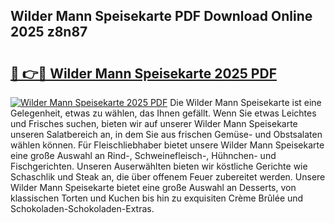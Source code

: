 ## Wilder Mann Speisekarte PDF Download Online 2025 z8n87

# <h2><a href="http://gc9zo5.nevu.top/?p=Wilder+Mann+Speisekarte">🔗 👉🔴 Wilder Mann Speisekarte 2025 PDF</a></h2>

[![Wilder Mann Speisekarte 2025 PDF](https://i.imgur.com/dBaPXMq.png)](http://gc9zo5.nevu.top/?p=Wilder+Mann+Speisekarte)
Die Wilder Mann Speisekarte ist eine Gelegenheit, etwas zu wählen, das Ihnen gefällt. Wenn Sie etwas Leichtes und Frisches suchen, bieten wir auf unserer Wilder Mann Speisekarte unseren Salatbereich an, in dem Sie aus frischen Gemüse- und Obstsalaten wählen können. Für Fleischliebhaber bietet unsere Wilder Mann Speisekarte eine große Auswahl an Rind-, Schweinefleisch-, Hühnchen- und Fischgerichten. Unseren Auserwählten bieten wir köstliche Gerichte wie Schaschlik und Steak an, die über offenem Feuer zubereitet werden. Unsere Wilder Mann Speisekarte bietet eine große Auswahl an Desserts, von klassischen Torten und Kuchen bis hin zu exquisiten Crème Brûlée und Schokoladen-Schokoladen-Extras.
